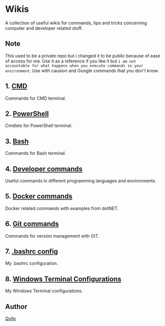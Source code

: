 # Wikis
A collection of useful wikis for commands, tips and tricks concerning computer and developer related stuff.

## Note
This used to be a private repo but i changed it to be public because of ease of access for me. Use it as a reference if you like it but `i am not accountable for what happens when you execute commands in your environment`. Use with causion and Google commands that you don't know.

## 1. [CMD](/wiki-cmd-commands.md)
Commands for CMD terminal.

## 2. [PowerShell](/wiki-powershell-commands.md)
Cmdlets for PowerShell terminal.

## 3. [Bash](/wiki-bash-commands.md)
Commands for Bash terminal.

## 4. [Developer commands](/wiki-developer-commands.md)
Useful commands in different programming languages and environments.

## 5. [Docker commands](/wiki-docker-commands.md)
Docker related commands with examples from dotNET.

## 6. [Git commands](/wiki-git-commands.md)
Commands for version management with GIT.

## 7. [.bashrc config](/wiki-bashrc.md)
My .bashrc configuration.

## 8. [Windows Terminal Configurations](/wiki-windows-terminal.md)
My Windows Terminal configurations.

## Author
[Qulle](https://github.com/qulle/)
